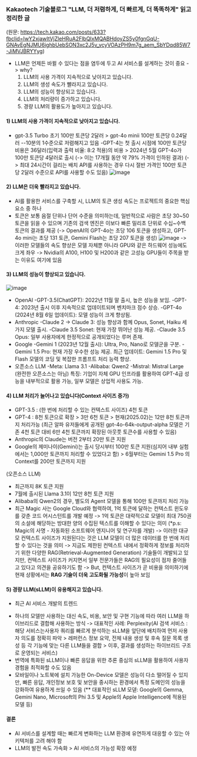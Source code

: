 
### Kakaotech 기술블로그 "LLM, 더 저렴하게, 더 빠르게, 더 똑똑하게" 읽고 정리한 글 
(원문: https://tech.kakao.com/posts/633?fbclid=IwY2xjawItVjZleHRuA2FlbQIxMQABHdoyZS5y0fgnGqU-GNAvEgNJMU6ighbUebSON3xc2J5v_vcyVOAzPH9m7g_aem_SbYDqd85W7-JiMVJBRYYyg)

* LLM은 언제든 바뀔 수 있다는 점을 염두에 두고 AI 서비스를 설계하는 것이 중요 
-> why? 
	1) LLM의 사용 가격이 지속적으로 낮아지고 있습니다. 
	2) LLM의 생성 속도가 빨라지고 있습니다.
	3) LLM의 성능이 향상되고 있습니다.
	4) LLM의 처리량이 증가하고 있습니다.
	5) 경량 LLM의 활용도가 높아지고 있습니다.
	
#### 1) LLM의 사용 가격이 지속적으로 낮아지고 있습니다.
- gpt-3.5 Turbo 초기 100만 토큰당 2달러 > gpt-4o minii 100만 토큰당 0.24달러 --10분의 1수준으로 저렴해지고 있음
-GPT-4는 첫 출시 시점에 100만 토큰당 비용은 36달러(입력과 출력 비율: 8:2 적용)의 비용 > 2024년 5월 GPT-4o가 100만 토큰당 4달러로 출시
(-> 이는 17개월 동안 약 79% 가격이 인하된 결과)
(-> 최대 24시간이 걸리는 배치 API를 사용하는 경우 다시 절반 가격인 100만 토큰당 2달러 수준으로 API를 사용할 수도 있음)
![image](https://github.com/user-attachments/assets/f6a21678-7af1-4114-8a79-4366d2d5b93c)


#### 2) LLM은 더욱 빨라지고 있습니다.
- AI를 활용한 서비스를 구축할 시, LLM의 토큰 생성 속도는 프로젝트의 중요한 핵심 요소 중 하나
- 토큰은 보통 음절 단위나 단어 수준을 의미하는데, 일반적으로 사람은 초당 30~50 토큰을 읽을 수 있으며 기존의 검색 엔진은 이보다 빠른 밀리초 단위로 수십~수백 토큰의 결과를 제공
(-> OpenAI의 GPT-4o는 초당 106 토큰을 생성하고, GPT-4o mini는 초당 131 토큰, Gemini Flash는 초당 207 토큰을 생성)
![image](https://github.com/user-attachments/assets/8fa4326e-7fa3-4397-87f5-89631396c76c)
-> 이러한 모델들의 속도 향상은 모델 자체뿐 아니라 GPU와 같은 하드웨어 성능에도 크게 좌우
-> Nvidia의 A100, H100 및 H200과 같은 고성능 GPU들이 주목을 받는 이유도 여기에 있음


#### 3) LLM의 성능이 향상되고 있습니다. 
![image](https://github.com/user-attachments/assets/26b94a67-72c5-499d-8f7e-aaa84fbaed68)

* OpenAI
-GPT-3.5(ChatGPT): 2022년 11월 말 출시, 높은 성능을 보임.
-GPT-4: 2023년 출시 이후 지속적으로 업데이트되며 벤치마크 점수 상승.
-GPT-4o (2024년 8월 6일 업데이트): 모델 성능이 크게 향상됨.
* Anthropic
-Claude 2 → Claude 3: 성능 향상과 함께 Opus, Sonet, Haiku 세 가지 모델 출시.
-Claude 3.5 Sonet: 현재 가장 뛰어난 성능 제공.
-Claude 3.5 Opus: 일부 사용자에게 한정적으로 공개되었다는 루머 존재.
* Google
-Gemini 1 (2023년 12월 출시): Ultra, Pro, Nano로 모델군을 구분.
-Gemini 1.5 Pro: 현재 가장 우수한 성능 제공.
최근 업데이트: Gemini 1.5 Pro 및 Flash 모델의 코딩 및 복잡한 프롬프트 처리 능력 향상.
* 오픈소스 LLM
-Meta: Llama 3.1
-Alibaba: Qwen2
-Mistral: Mistral Large (완전한 오픈소스는 아님)
특징: 기업이 자체 GPU 인프라를 활용하여 GPT-4급 성능을 내부적으로 활용 가능, 일부 모델은 상업적 사용도 가능.


#### 4) LLM 처리가 늘어나고 있습니다(Context 사이즈 증가)
- GPT-3.5 : (한 번에 처리할 수 있는 컨텍스트 사이즈) 4천 토큰
- GPT-4 : 8천 토큰으로 확장 > 3만 6천 토큰 > 현재(2025.02)는 12만 8천 토큰까지 처리가능
  (최근 알파 유저들에게 공개된 gpt-4o-64k-output-alpha 모델은 기존 4천 토큰 대비 6만 4천 토큰까지 확장된 아웃풋 토큰수를 사용할 수 있음)
- Anthropic의 Claude는 버전 2부터 20만 토큰 지원
- Google의 제미나이(Gemini)는 출시 당시부터 100만 토큰 지원(심지어 내부 실험에서는 1,000만 토큰까지 처리할 수 있었다고 함) > 6월부터는 Gemini 1.5 Pro 의 Context를 200만 토큰까지 지원
  
(오픈소스 LLM) 
- 최근까지 8K 토큰 지원
- 7월에 출시된 Llama 3.1이 12만 8천 토큰 지원
- Alibaba의 Qwen2의 경우, 별도의 Agent 모델을 통해 100만 토큰까지 처리 가능
- 최근 Magic 사는 Google Cloud와 협력하여, 1억 토큰에 달하는 컨텍스트 윈도우를 갖춘 코드 어시스턴트를 개발 예정
  -> 1억 토큰은 대략적으로 모델이 최대 750권의 소설에 해당하는 방대한 양의 수집된 텍스트를 이해할 수 있다는 의미 
  (*p.s: Magic의 사명 - 자동화된 소프트웨어 엔지니어 및 연구자를 개발) 
-> 이러한 대규모 컨텍스트 사이즈가 지원된다는 것은 LLM 모델이 더 많은 데이터를 한 번에 처리할 수 있다는 것을 의미
-> 지금도 제한된 컨텍스트 내에서 정확하게 정보를 처리하기 위한 다양한 RAG(Retrieval-Augmented Generation) 기술들이 개발되고 있지만, 컨텍스트 사이즈가 커지면서 일부 전문가들은 RAG의 필요성이 점차 줄어들고 있다고 의견을 공유하기도 함
-> But, 컨텍스트 사이즈가 곧 비용을 의미하기에 현재 상황에서는 **RAG 기술이 더욱 고도화될 가능성**이 높아 보임 

#### 5) 경량 LLM(sLLM)이 유용해지고 있습니다.

* 최근 AI 서비스 개발의 트렌드
- 하나의 모델만 사용하는 대신 속도, 비용, 보안 및 구현 기능에 따라 여러 LLM을 하이브리드로 결합해 사용하는 방식
  -> 대표적인 사례:  Perplexity(AI 검색 서비스 : 해당 서비스는사용자 쿼리를 빠르게 분석하는 sLLM을 앞단에 배치하여 먼저 사용자 의도를 정확히 파악 > 레퍼런스 정보 요약, 전체 내용 생성 및 후속 질문 목록 생성 등 각 기능에 맞는 다른 LLM들을 결합 > 이후, 결과를 생성하는 하이브리드 구조로 운영되는 서비스)
- 번역에 특화된 sLLM이나 빠른 응답을 위한 추론 중심의 sLLM을 활용하여 사용자 경험을 최적화할 수도 있음
- 모바일이나 노트북에 설치 가능한 On-Device 모델은 성능이 다소 떨어질 수 있지만, 빠른 응답, 개인정보 보호 및 보안을 중시하는 환경에서 특정 도메인의 성능을 강화하여 유용하게 쓰일 수 있음
  (** 대표적인 sLLM 모덷: Google의 Gemma, Gemini Nano, Microsoft의 Phi 3.5 및 Apple의 Apple Intelligence에 적용된 모델 등)

#### 결론 
- AI 서비스를 설계할 때는 빠르게 변화하는 LLM 환경에 유연하게 대응할 수 있는 아키텍처를 고려 해야 함
- LLM의 발전 속도 가속화 > AI 서비스의 가능성 확장 예정 
